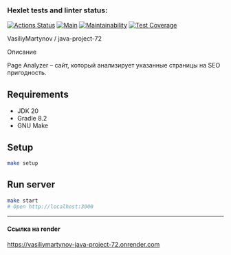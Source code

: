 ### Hexlet tests and linter status:
[![Actions Status](https://github.com/VasiliyMartynov/java-project-72/workflows/hexlet-check/badge.svg)](https://github.com/VasiliyMartynov/java-project-72/actions)
[![Main](https://github.com/VasiliyMartynov/java-project-72/actions/workflows/main.yml/badge.svg)](https://github.com/VasiliyMartynov/java-project-72/actions/workflows/main.yml)
[![Maintainability](https://api.codeclimate.com/v1/badges/fc016357245ea1f2cbc9/maintainability)](https://codeclimate.com/github/VasiliyMartynov/java-project-72/maintainability)
[![Test Coverage](https://api.codeclimate.com/v1/badges/fc016357245ea1f2cbc9/test_coverage)](https://codeclimate.com/github/VasiliyMartynov/java-project-72/test_coverage)


VasiliyMartynov
/
java-project-72

Описание

Page Analyzer – сайт, который анализирует указанные страницы на SEO пригодность.

## Requirements

* JDK 20
* Gradle 8.2
* GNU Make

## Setup

```bash
make setup
```

## Run server

```bash
make start
# Open http://localhost:3000
```

---


#### Ссылка на render

https://vasiliymartynov-java-project-72.onrender.com
